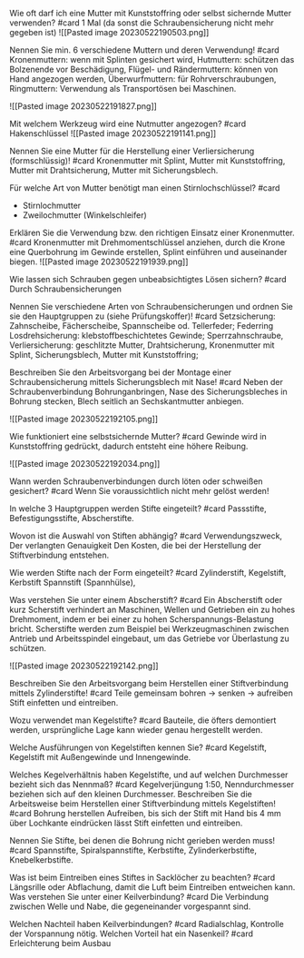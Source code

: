 Wie oft darf ich eine Mutter mit Kunststoffring oder selbst sichernde Mutter verwenden? #card
   1 Mal (da sonst die Schraubensicherung nicht mehr gegeben ist)
![[Pasted image 20230522190503.png]]

Nennen Sie min. 6 verschiedene Muttern und deren Verwendung! #card
 Kronenmuttern: wenn mit Splinten gesichert wird, 
 Hutmuttern: schützen das Bolzenende vor Beschädigung,
 Flügel- und Rändermuttern: können von Hand angezogen werden,
 Überwurfmuttern: für Rohrverschraubungen,
 Ringmuttern: Verwendung als Transportösen bei Maschinen.


![[Pasted image 20230522191827.png]]

  
Mit welchem Werkzeug wird eine Nutmutter angezogen? #card
Hakenschlüssel
  ![[Pasted image 20230522191141.png]]


Nennen Sie eine Mutter für die Herstellung einer Verliersicherung (formschlüssig)! #card 
Kronenmutter mit Splint,
Mutter mit Kunststoffring, Mutter mit Drahtsicherung,
Mutter mit Sicherungsblech.

Für welche Art von Mutter benötigt man einen Stirnlochschlüssel? #card 
- Stirnlochmutter
- Zweilochmutter (Winkelschleifer)

Erklären Sie die Verwendung bzw. den richtigen Einsatz einer Kronenmutter. #card
Kronenmutter mit Drehmomentschlüssel anziehen, durch die Krone eine Querbohrung im Gewinde erstellen, Splint einführen und auseinander biegen.
![[Pasted image 20230522191939.png]]

Wie lassen sich Schrauben gegen unbeabsichtigtes Lösen sichern? #card
Durch Schraubensicherungen

Nennen Sie verschiedene Arten von Schraubensicherungen und ordnen
Sie sie den Hauptgruppen zu (siehe Prüfungskoffer)! #card 
Setzsicherung:
Zahnscheibe,
Fächerscheibe,
Spannscheibe od. Tellerfeder;
Federring
Losdrehsicherung:
klebstoffbeschichtetes Gewinde;
Sperrzahnschraube,
Verliersicherung:
geschlitzte Mutter,
Drahtsicherung,
Kronenmutter mit Splint,
Sicherungsblech,
Mutter mit Kunststoffring;

Beschreiben Sie den Arbeitsvorgang bei der Montage einer Schraubensicherung mittels Sicherungsblech mit Nase! #card 
Neben der Schraubenverbindung Bohrunganbringen,
Nase des Sicherungsbleches in Bohrung stecken,
Blech seitlich an Sechskantmutter anbiegen.

![[Pasted image 20230522192105.png]]

Wie funktioniert eine selbstsichernde Mutter? #card 
Gewinde wird in Kunststoffring gedrückt, dadurch entsteht eine höhere Reibung.

![[Pasted image 20230522192034.png]]

Wann werden Schraubenverbindungen durch löten oder schweißen
gesichert? #card
Wenn Sie voraussichtlich nicht mehr gelöst werden!

In welche 3 Hauptgruppen werden Stifte eingeteilt? #card
Passstifte,
Befestigungsstifte,
Abscherstifte.

Wovon ist die Auswahl von Stiften abhängig? #card
Verwendungszweck,
Der verlangten Genauigkeit
Den Kosten, die bei der Herstellung der Stiftverbindung entstehen.

Wie werden Stifte nach der Form eingeteilt? #card 
Zylinderstift,
Kegelstift,
Kerbstift
Spannstift (Spannhülse),

Was verstehen Sie unter einem Abscherstift? #card
Ein Abscherstift oder kurz Scherstift verhindert an Maschinen, Wellen und Getrieben ein zu hohes Drehmoment, indem er bei einer zu hohen Scherspannungs-Belastung bricht. Scherstifte werden zum Beispiel bei Werkzeugmaschinen zwischen Antrieb und Arbeitsspindel eingebaut, um das Getriebe vor Überlastung zu schützen.

![[Pasted image 20230522192142.png]]

Beschreiben Sie den Arbeitsvorgang beim Herstellen einer Stiftverbindung mittels Zylinderstifte! #card
Teile gemeinsam bohren -> senken -> aufreiben Stift einfetten und eintreiben.

Wozu verwendet man Kegelstifte? #card
Bauteile, die öfters demontiert werden, ursprüngliche Lage kann wieder genau hergestellt werden.

Welche Ausführungen von Kegelstiften kennen Sie? #card
Kegelstift,
Kegelstift mit Außengewinde und Innengewinde.

Welches Kegelverhältnis haben Kegelstifte, und auf welchen Durchmesser bezieht sich das Nennmaß? #card
Kegelverjüngung 1:50,
Nenndurchmesser beziehen sich auf den kleinen Durchmesser.
Beschreiben Sie die Arbeitsweise beim Herstellen einer Stiftverbindung mittels Kegelstiften! #card
Bohrung herstellen
Aufreiben, bis sich der Stift mit Hand bis 4 mm über Lochkante eindrücken lässt
Stift einfetten und eintreiben.

Nennen Sie Stifte, bei denen die Bohrung nicht gerieben werden muss! #card
Spannstifte,
Spiralspannstifte,
Kerbstifte,
Zylinderkerbstifte,
Knebelkerbstifte.

Was ist beim Eintreiben eines Stiftes in Sacklöcher zu beachten? #card
Längsrille oder Abflachung, damit die Luft beim Eintreiben entweichen kann.
Was verstehen Sie unter einer Keilverbindung? #card
Die Verbindung zwischen Welle und Nabe, die gegeneinander vorgespannt sind.

Welchen Nachteil haben Keilverbindungen? #card
Radialschlag, Kontrolle der
Vorspannung nötig.
Welchen Vorteil hat ein Nasenkeil? #card
Erleichterung beim Ausbau

